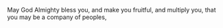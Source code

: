 May God Almighty bless you, and make you fruitful, and multiply you, that you may be a company of peoples,